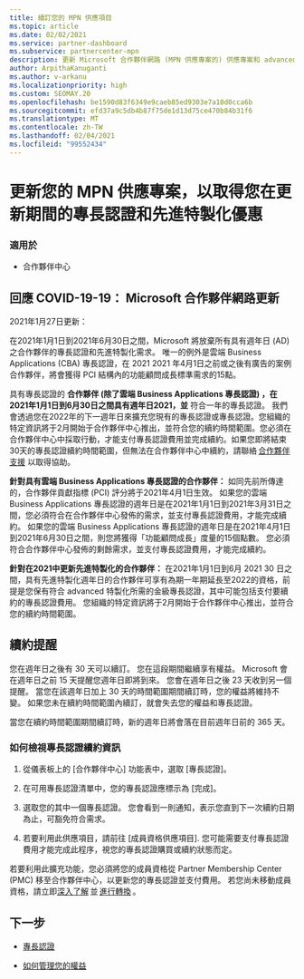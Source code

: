 ```yaml
---
title: 續訂您的 MPN 供應項目
ms.topic: article
ms.date: 02/02/2021
ms.service: partner-dashboard
ms.subservice: partnercenter-mpn
description: 更新 Microsoft 合作夥伴網路 (MPN 供應專案的) 供應專案和 advanced 特製化-續約期間開始購買日期的週年日加上一天。
author: ArpithaKanuganti
ms.author: v-arkanu
ms.localizationpriority: high
ms.custom: SEOMAY.20
ms.openlocfilehash: be1590d83f6349e9caeb85ed9303e7a10d0cca6b
ms.sourcegitcommit: efd37a9c5db4b87f75de1d13d75ce470b84b31f6
ms.translationtype: MT
ms.contentlocale: zh-TW
ms.lasthandoff: 02/04/2021
ms.locfileid: "99552434"
---
```

# <a name="renew-your-mpn-offers-for-competencies-and-advanced-specializations-during-the-renewal-window"></a>更新您的 MPN 供應專案，以取得您在更新期間的專長認證和先進特製化優惠

### <a name="applies-to"></a>適用於

- 合作夥伴中心

## <a name="responding-to-covid-19-microsoft-partner-network-update"></a>回應 COVID-19-19： Microsoft 合作夥伴網路更新

2021年1月27日更新：  

在2021年1月1日到2021年6月30日之間，Microsoft 將放棄所有具有週年日 (AD) 之合作夥伴的專長認證和先進特製化需求。 唯一的例外是雲端 Business Applications (CBA) 專長認證，在 2021 2021 年4月1日之前或之後有廣告的案例合作夥伴，將會獲得 PCI 結構內的功能顧問成長標準需求的15點。  

具有專長認證的 **合作夥伴 (除了雲端 Business Applications 專長認證) ，在2021年1月1日到6月30日之間具有週年日2021，並** 符合一年的專長認證。 我們會透過您在2022年的下一週年日來擴充您現有的專長認證或專長認證。您組織的特定資訊將于2月開始于合作夥伴中心推出，並符合您的續約時間範圍。您必須在合作夥伴中心中採取行動，才能支付專長認證費用並完成續約。如果您即將結束30天的專長認證續約時間範圍，但無法在合作夥伴中心中續約，請聯絡 [合作夥伴支援](https://partner.microsoft.com/support) 以取得協助。  

**針對具有雲端 Business Applications 專長認證的合作夥伴：** 如同先前所傳達的，合作夥伴貢獻指標 (PCI) 評分將于2021年4月1日生效。 如果您的雲端 Business Applications 專長認證的週年日是在2021年1月1日到2021年3月31日之間，您必須符合在合作夥伴中心發佈的需求，並支付專長認證費用，才能完成續約。 如果您的雲端 Business Applications 專長認證的週年日是在2021年4月1日到2021年6月30日之間，則您將獲得「功能顧問成長」度量的15個點數。 您必須符合合作夥伴中心發佈的剩餘需求，並支付專長認證費用，才能完成續約。  

**針對在2021中更新先進特製化的合作夥伴：** 在2021年1月1日到6月 2021 30 日之間，具有先進特製化週年日的合作夥伴可享有為期一年期延長至2022的資格，前提是您保有符合 advanced 特製化所需的金級專長認證，其中可能包括支付要續約的專長認證費用。 您組織的特定資訊將于2月開始于合作夥伴中心推出，並符合您的續約時間範圍。  

## <a name="renewal-reminders"></a>續約提醒

您在週年日之後有 30 天可以續訂。 您在這段期間繼續享有權益。 Microsoft 會在週年日之前 15 天提醒您週年日即將到來。 您會在週年日之後 23 天收到另一個提醒。 當您在該週年日加上 30 天的時間範圍期間續訂時，您的權益將維持不變。 如果您未在續約時間範圍內續訂，就會失去您的權益和專長認證。

當您在續約時間範圍期間續訂時，新的週年日將會落在目前週年日前的 365 天。

### <a name="how-to-view-competency-renewal-information"></a>如何檢視專長認證續約資訊

1. 從儀表板上的 [合作夥伴中心] 功能表中，選取 [專長認證]。  

2. 在可用專長認證清單中，您的專長認證應標示為 [完成]。  

3. 選取您的其中一個專長認證。 您會看到一則通知，表示您直到下一次續約日期為止，可豁免符合需求。

4. 若要利用此供應項目，請前往 [成員資格供應項目]. 您可能需要支付專長認證費用才能完成此程序，視您的專長認證購買或續約狀態而定。

若要利用此擴充功能，您必須將您的成員資格從 Partner Membership Center (PMC) 移至合作夥伴中心，以更新您的專長認證並支付費用。 若您尚未移動成員資格，請立即[深入了解](prepare-pmc-pc-migration.md) 並 [進行轉換](https://partners.microsoft.com/partnerprogram/Welcome.aspx) 。  

## <a name="next-steps"></a>下一步

- [專長認證](learn-about-competencies.md)

- [如何管理您的權益](manage-your-partner-network-benefits.md)

